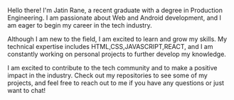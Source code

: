 Hello there! I'm Jatin Rane, a recent graduate with a degree in Production Engineering. I am passionate about Web and Android development, and I am eager to begin my career in the tech industry.

Although I am new to the field, I am excited to learn and grow my skills. My technical expertise includes HTML,CSS,JAVASCRIPT,REACT, and I am constantly working on personal projects to further develop my knowledge.

I am excited to contribute to the tech community and to make a positive impact in the industry. Check out my repositories to see some of my projects, and feel free to reach out to me if you have any questions or just want to chat!



<!---
Shiba-Tatsuya/Shiba-Tatsuya is a ✨ special ✨ repository because its `README.md` (this file) appears on your GitHub profile.
You can click the Preview link to take a look at your changes.
--->
